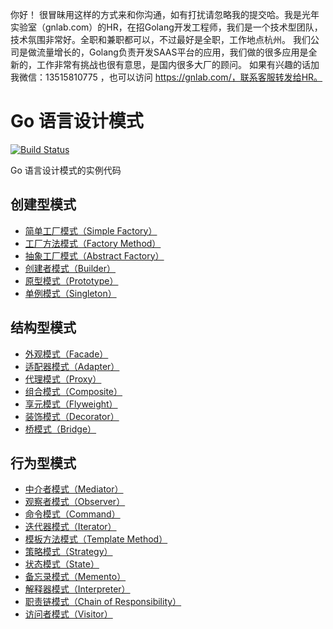 你好！
很冒昧用这样的方式来和你沟通，如有打扰请忽略我的提交哈。我是光年实验室（gnlab.com）的HR，在招Golang开发工程师，我们是一个技术型团队，技术氛围非常好。全职和兼职都可以，不过最好是全职，工作地点杭州。
我们公司是做流量增长的，Golang负责开发SAAS平台的应用，我们做的很多应用是全新的，工作非常有挑战也很有意思，是国内很多大厂的顾问。
如果有兴趣的话加我微信：13515810775  ，也可以访问 https://gnlab.com/，联系客服转发给HR。
# Go 语言设计模式

[![Build Status](https://travis-ci.org/senghoo/golang-design-pattern.svg?branch=master)](https://travis-ci.org/senghoo/golang-design-pattern)

Go 语言设计模式的实例代码

## 创建型模式

* [简单工厂模式（Simple Factory）](https://github.com/senghoo/golang-design-pattern/tree/master/00_simple_factory)
* [工厂方法模式（Factory Method）](https://github.com/senghoo/golang-design-pattern/tree/master/04_factory_method)
* [抽象工厂模式（Abstract Factory）](https://github.com/senghoo/golang-design-pattern/tree/master/05_abstract_factory)
* [创建者模式（Builder）](https://github.com/senghoo/golang-design-pattern/tree/master/06_builder)
* [原型模式（Prototype）](https://github.com/senghoo/golang-design-pattern/tree/master/07_prototype)
* [单例模式（Singleton）](https://github.com/senghoo/golang-design-pattern/tree/master/03_singleton)

## 结构型模式

* [外观模式（Facade）](https://github.com/senghoo/golang-design-pattern/tree/master/01_facade)
* [适配器模式（Adapter）](https://github.com/senghoo/golang-design-pattern/tree/master/02_adapter)
* [代理模式（Proxy）](https://github.com/senghoo/golang-design-pattern/tree/master/09_proxy)
* [组合模式（Composite）](https://github.com/senghoo/golang-design-pattern/tree/master/13_composite)
* [享元模式（Flyweight）](https://github.com/senghoo/golang-design-pattern/tree/master/18_flyweight)
* [装饰模式（Decorator）](https://github.com/senghoo/golang-design-pattern/tree/master/20_decorator)
* [桥模式（Bridge）](https://github.com/senghoo/golang-design-pattern/tree/master/22_bridge)

## 行为型模式

* [中介者模式（Mediator）](https://github.com/senghoo/golang-design-pattern/tree/master/08_mediator)
* [观察者模式（Observer）](https://github.com/senghoo/golang-design-pattern/tree/master/10_observer)
* [命令模式（Command）](https://github.com/senghoo/golang-design-pattern/tree/master/11_command)
* [迭代器模式（Iterator）](https://github.com/senghoo/golang-design-pattern/tree/master/12_iterator)
* [模板方法模式（Template Method）](https://github.com/senghoo/golang-design-pattern/tree/master/14_template_method)
* [策略模式（Strategy）](https://github.com/senghoo/golang-design-pattern/tree/master/15_strategy)
* [状态模式（State）](https://github.com/senghoo/golang-design-pattern/tree/master/16_state)
* [备忘录模式（Memento）](https://github.com/senghoo/golang-design-pattern/tree/master/17_memento)
* [解释器模式（Interpreter）](https://github.com/senghoo/golang-design-pattern/tree/master/19_interpreter)
* [职责链模式（Chain of Responsibility）](https://github.com/senghoo/golang-design-pattern/tree/master/21_chain_of_responsibility)
* [访问者模式（Visitor）](https://github.com/senghoo/golang-design-pattern/tree/master/23_visitor)

